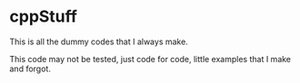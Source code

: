 # cppStuff
This is all the dummy codes that I always make.


This code may not be tested, just code for code, little examples that I make and forgot.
